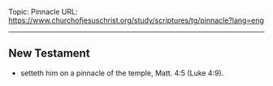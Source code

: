 Topic: Pinnacle
URL: https://www.churchofjesuschrist.org/study/scriptures/tg/pinnacle?lang=eng

---

## New Testament

- setteth him on a pinnacle of the temple, Matt. 4:5 (Luke 4:9).

